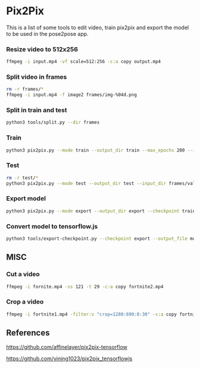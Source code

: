 # Pix2Pix

This is a list of some tools to edit video, train pix2pix and export the model to be used in the pose2pose app.

### Resize video to 512x256

```bash
ffmpeg -i input.mp4 -vf scale=512:256 -c:a copy output.mp4
```

### Split video in frames

```bash
rm -r frames/*
ffmpeg -i input.mp4 -f image2 frames/img-%04d.png
```

### Split in train and test 

```bash
python3 tools/split.py --dir frames
```

### Train 

```bash
python3 pix2pix.py --mode train --output_dir train --max_epochs 200 --input_dir frames/train --which_direction BtoA
```

### Test

```bash
rm -r test/*
python3 pix2pix.py --mode test --output_dir test --input_dir frames/val --checkpoint train
```

### Export model 

```bash
python3 pix2pix.py --mode export --output_dir export --checkpoint train --which_direction BtoA
```

### Convert model to tensorflow.js

```bash
python3 tools/export-checkpoint.py --checkpoint export --output_file models/david_BtoA.pict
```

## MISC 

### Cut a video

```bash
ffmpeg -i fornite.mp4 -ss 121 -t 29 -c:a copy fortnite2.mp4
```

### Crop a video

```bash
ffmpeg -i fortnite1.mp4 -filter:v "crop=1280:690:0:30" -c:a copy fortnite1_crop.mp4
```

## References

https://github.com/affinelayer/pix2pix-tensorflow

https://github.com/yining1023/pix2pix_tensorflowjs